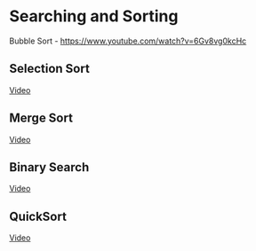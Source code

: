 # Searching and Sorting

Bubble Sort - https://www.youtube.com/watch?v=6Gv8vg0kcHc

## Selection Sort

   [Video](https://www.youtube.com/watch?v=cqh8nQwuKNE)

## Merge Sort

   [Video](https://www.youtube.com/watch?v=KF2j-9iSf4Q)

## Binary Search

   [Video](https://www.youtube.com/watch?v=P3YID7liBug)

## QuickSort 

   [Video](https://www.youtube.com/watch?v=SLauY6PpjW4)


